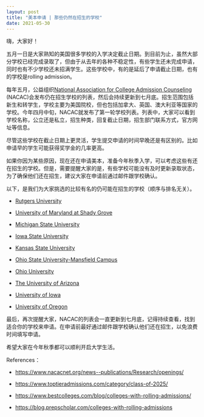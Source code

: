 ```yaml
---
layout: post
title: "美本申请 | 那些仍然在招生的学校"
date: 2021-05-30
---
```



嗨，大家好！

五月一日是大家熟知的美国很多学校的入学决定截止日期。到目前为止，虽然大部分学校已经完成录取了，但由于从去年的各种不稳定性，有些学生还未完成申请，同时也有不少学校还未招满学生。这些学校中，有的是延后了申请截止日期，也有的学校是rolling admission。

每年五月，公益组织[National Association for College Admission Counseling](https://www.nacacnet.org/news--publications/Research/openings/) (NACAC)会发布仍在招生学校的列表，然后会持续更新到七月底。招生范围包括新生和转学生，学校主要为美国院校，但也包括加拿大、英国、澳大利亚等国家的学校。今年四月中旬，NACAC就发布了第一轮学校列表。列表中，大家可以看到学校名称，公立还是私立，招生种类，回复截止日期，招生部门联系方式，官方网址等信息。

尽管这些学校在截止日期上更灵活，学生提交申请的时间早晚还是有区别的。比如申请早的学生可能获得奖学金的几率更高。

如果你因为某些原因，现在还在申请美本，准备今年秋季入学，可以考虑这些有还在招生的学校。但是，需要提醒大家的是，有些学校可能没有及时更新录取状态，为了确保他们还在招生，建议大家在申请前通过邮件跟学校确认。

以下，是我们为大家挑选的比较有名的仍可能在招生的学校（顺序与排名无关）。

+ [Rutgers University](https://admissions.rutgers.edu/)


+ [University of Maryland at Shady Grove](https://www.admissions.umd.edu/apply/application-deadlines)

+ [Michigan State University](https://admissions.msu.edu/apply/freshman/dates-and-deadlines)

+ [Iowa State University](https://www.iastate.edu/)


+ [Kansas State University](https://www.k-state.edu/)


+ [Ohio State University-Mansfield Campus](https://mansfield.osu.edu/)

+ [Ohio University](https://www.ohio.edu/admissions)

+ [The University of Arizona](https://arizona.edu)

+ [University of Iowa](https://uiowa.edu)

+ [University of Oregon](https://admissions.uoregon.edu)


最后，再次提醒大家，NACAC的列表会一直更新到七月底，记得持续查看，找到适合你的学校来申请。在申请前最好通过邮件跟学校确认他们还在招生，以免浪费时间填写申请。

希望大家在今年秋季都可以顺利开启大学生活。

References：

+ https://www.nacacnet.org/news--publications/Research/openings/

+ https://www.toptieradmissions.com/category/class-of-2025/

+ https://www.bestcolleges.com/blog/colleges-with-rolling-admissions/

+ https://blog.prepscholar.com/colleges-with-rolling-admissions

